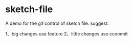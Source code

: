 # sketch-file
A demo for the git control of sketch file.
suggest:

1、big changes use feature
2、little changes use ccommit
